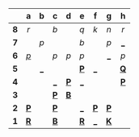 |     |  a  |  b  |  c  |  d  |  e  |  f  |  g  |  h  |
|:---:|:---:|:---:|:---:|:---:|:---:|:---:|:---:|:---:|
|  **8**  |  _r_  |     |  _b_  |     |  _q_  |  _k_  |  _n_  |  _r_  |
|  **7**  |     |  _p_  |     |     |  _b_  |     |  _p_  |  [_](http://localhost:8080/api/chess/play?move=d3h7)  |
|  **6**  |  [_p_](http://localhost:8080/api/chess/play?move=d3a6)  |     |  _p_  |  _p_  |  _p_  |     |  [_](http://localhost:8080/api/chess/play?move=d3g6)  |  _p_  |
|  **5**  |     |  [_](http://localhost:8080/api/chess/play?move=d3b5)  |     |     |  [**P**](http://localhost:8080/api/chess/select?square=e5)  |  [_](http://localhost:8080/api/chess/play?move=d3f5)  |     |  [**Q**](http://localhost:8080/api/chess/select?square=h5)  |
|  **4**  |     |     |  [_](http://localhost:8080/api/chess/play?move=d3c4)  |  [**P**](http://localhost:8080/api/chess/select?square=d4)  |  [_](http://localhost:8080/api/chess/play?move=d3e4)  |     |     |  [**P**](https://github.com/grim-kalman)  |
|  **3**  |     |     |  [**P**](http://localhost:8080/api/chess/select?square=c3)  |  [**B**](http://localhost:8080/api/chess/select?square=d3)  |     |     |     |     |
|  **2**  |  [**P**](http://localhost:8080/api/chess/select?square=a2)  |     |  [**P**](https://github.com/grim-kalman)  |     |  [_](http://localhost:8080/api/chess/play?move=d3e2)  |  [**P**](http://localhost:8080/api/chess/select?square=f2)  |  [**P**](http://localhost:8080/api/chess/select?square=g2)  |     |
|  **1**  |  [**R**](http://localhost:8080/api/chess/select?square=a1)  |     |  [**B**](http://localhost:8080/api/chess/select?square=c1)  |     |  [**R**](http://localhost:8080/api/chess/select?square=e1)  |  [_](http://localhost:8080/api/chess/play?move=d3f1)  |  [**K**](http://localhost:8080/api/chess/select?square=g1)  |     |
